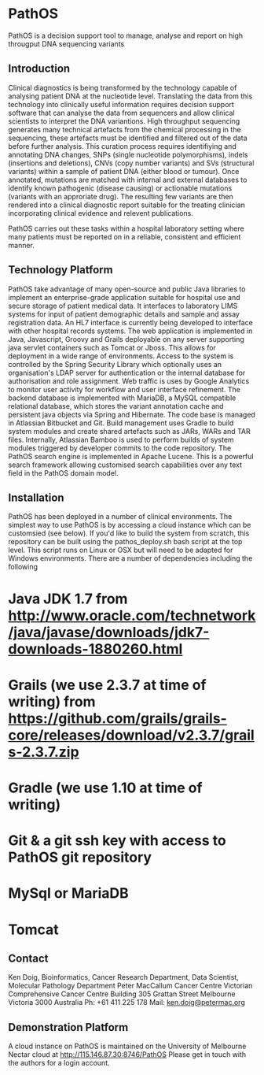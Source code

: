 # PathOS
PathOS is a decision support tool to manage, analyse and report on high througput DNA sequencing variants

## Introduction
Clinical diagnostics is being transformed by the technology capable of analysing patient DNA at the nucleotide level.
Translating the data from this technology into clinically useful information requires decision support software that can analyse the data from sequencers and allow clinical scientists to interpret the DNA variantions.
High throughput sequencing generates many technical artefacts from the chemical processing in the sequencing, these artefacts must be identified and filtered out of the data before further analysis.
This curation process requires identifiying and annotating DNA changes, SNPs (single nucleotide polymorphisms), indels (insertions and deletions), CNVs (copy number variants) and SVs (structural variants) within a sample of patient DNA (either blood or tumour).
Once annotated, mutations are matched with internal and external databases to identify known pathogenic (disease causing) or actionable mutations (variants with an approriate drug).
The resulting few variants are then rendered into a clinical diagnostic report suitable for the treating clinician incorporating clinical evidence and relevent publications.

PathOS carries out these tasks within a hospital laboratory setting where many patients must be reported on in a reliable, consistent and efficient manner.

## Technology Platform
PathOS take advantage of many open-source and public Java libraries to implement an enterprise-grade application suitable for hospital use and secure storage of patient medical data. It interfaces to laboratory LIMS systems for input of patient demographic details and sample and assay registration data. An HL7 interface is currently being developed to interface with other hospital records systems.
The web application is implemented in Java, Javascript, Groovy and Grails deployable on any server supporting java servlet containers such as Tomcat or Jboss.
This allows for deployment in a wide range of environments.
Access to the system is controlled by the Spring Security Library which optionally uses an organisation's LDAP server for authentication or the internal database for authorisation and role assignment.
Web traffic is uses by Google Analytics to monitor user activity for workflow and user interface refinement.
The backend database is implemented with MariaDB, a MySQL compatible relational database, which stores the variant annotation cache and persistent java objects via Spring and Hibernate. The code base is managed in Atlassian Bitbucket and Git.
Build management uses Gradle to build system modules and create shared artefacts such as JARs, WARs and TAR files. Internally, Atlassian Bamboo is used to perform builds of system modules triggered by developer commits to the code repository.
The PathOS search engine is implemented in Apache Lucene. This is a powerful search framework allowing customised search capabilities over any text field in the PathOS domain model.

## Installation
PathOS has been deployed in a number of clinical environments. The simplest way to use PathOS is by accessing a cloud instance which can be customsied (see below).
If you'd like to build the system from scratch, this repository can be built using the pathos_deploy.sh bash script at the top level. This script runs on Linux or OSX but will need to be adapted for Windows environments.
There are a number of dependencies including the following
# Java JDK 1.7 from http://www.oracle.com/technetwork/java/javase/downloads/jdk7-downloads-1880260.html
# Grails (we use 2.3.7 at time of writing) from https://github.com/grails/grails-core/releases/download/v2.3.7/grails-2.3.7.zip
# Gradle (we use 1.10 at time of writing)
# Git & a git ssh key with access to PathOS git repository
# MySql or MariaDB
# Tomcat

## Contact
Ken Doig, Bioinformatics, Cancer Research Department, Data Scientist, Molecular Pathology Department
Peter MacCallum Cancer Centre
Victorian Comprehensive Cancer Centre Building
305 Grattan Street
Melbourne Victoria 3000 Australia
Ph: +61 411 225 178 Mail: ken.doig@petermac.org

## Demonstration Platform
A cloud instance on PathOS is maintained on the University of Melbourne Nectar cloud at http://115.146.87.30:8746/PathOS
Please get in touch with the authors for a login account.